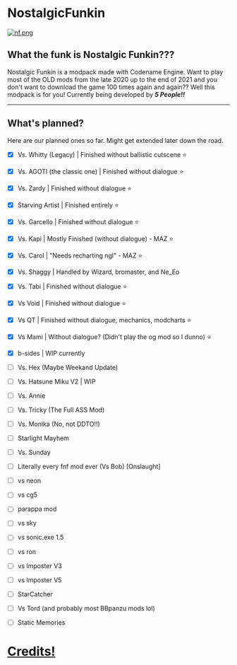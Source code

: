 # NostalgicFunkin
[![nf.png](https://i.postimg.cc/YCFPbpny/nf.png)](https://postimg.cc/TKRQPXXr)
## What the funk is Nostalgic Funkin???
Nostalgic Funkin is a modpack made with Codename Engine. Want to play most of the OLD mods from the late 2020 up to the end of 2021 and you don't want to download the game 100 times again and again?? Well this modpack is for you! Currently being developed by ***5 People!!***

--------------------

## What's planned?

Here are our planned ones so far. Might get extended later down the road.

- [x] Vs. Whitty (Legacy) | Finished without ballistic cutscene ⭐
- [x] Vs. AGOTI (the classic one) | Finished without dialogue ⭐
- [x] Vs. Zardy | Finished without dialogue ⭐
- [x] Starving Artist | Finished entirely ⭐
- [x] Vs. Garcello | Finished without dialogue ⭐
- [x] Vs. Kapi | Mostly Finished (without dialogue) - MAZ ⭐
- [x] Vs. Carol | "Needs recharting ngl" - MAZ ⭐
- [x] Vs. Shaggy | Handled by Wizard, bromaster, and Ne_Eo
- [x] Vs. Tabi | Finished without dialogue ⭐
- [x] Vs Void | Finished without dialogue ⭐
- [x] Vs QT | Finished without dialogue, mechanics, modcharts ⭐
- [x] Vs Mami | Without dialogue? (Didn't play the og mod so I dunno) ⭐
- [x] b-sides | WIP currently
- [ ] Vs. Hex (Maybe Weekand Update)
- [ ] Vs. Hatsune Miku V2 | WIP
- [ ] Vs. Annie
- [ ] Vs. Tricky (The Full ASS Mod)
- [ ] Vs. Monika (No, not DDTO!!)
- [ ] Starlight Mayhem
- [ ] Vs. Sunday
- [ ] Literally every fnf mod ever (Vs Bob) [Onslaught]
- [ ] vs neon
- [ ] vs cg5
- [ ] parappa mod
- [ ] vs sky
- [ ] vs sonic.exe 1.5
- [ ] vs ron
- [ ] vs Imposter V3
- [ ] vs Imposter V5
- [ ] StarCatcher
- [ ] Vs Tord (and probably most BBpanzu mods lol) 
- [ ] Static Memories



# [Credits!](https://github.com/AceThePan/NostalgicFunkin/blob/main/data/config/credits.xml)
